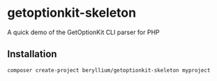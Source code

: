 getoptionkit-skeleton
=====================

A quick demo of the GetOptionKit CLI parser for PHP

Installation
------------

    composer create-project beryllium/getoptionkit-skeleton myproject
